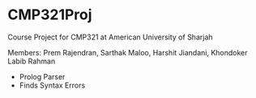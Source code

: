 # CMP321Proj

Course Project for CMP321 at American University of Sharjah

Members: Prem Rajendran, Sarthak Maloo, Harshit Jiandani, Khondoker Labib Rahman

- Prolog Parser
- Finds Syntax Errors
